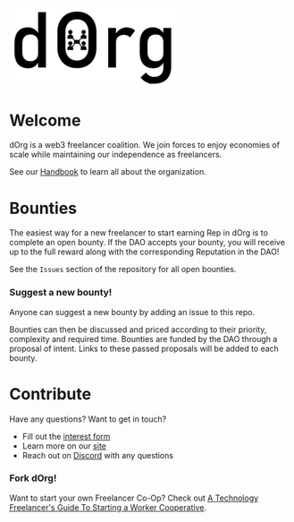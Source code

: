 <img src="img/LOGO.png" width="300">

# Welcome

dOrg is a web3 freelancer coalition. We join forces to enjoy economies of scale while maintaining our independence as freelancers.

See our [Handbook](TODO) to learn all about the organization.

# Bounties

The easiest way for a new freelancer to start earning Rep in dOrg is to complete an open bounty. If the DAO accepts your bounty, you will receive up to the full reward along with the corresponding Reputation in the DAO!

See the `Issues` section of the repository for all open bounties.

### Suggest a new bounty!

Anyone can suggest a new bounty by adding an issue to this repo.

Bounties can then be discussed and priced according to their priority, complexity and required time. Bounties are funded by the DAO through a proposal of intent. Links to these passed proposals will be added to each bounty.

# Contribute

Have any questions? Want to get in touch?

- Fill out the [interest form](https://dorgtech.typeform.com/to/a1rMob)
- Learn more on our [site](https://dorg.tech/#/)
- Reach out on [Discord](https://discord.gg/6Kujmad) with any questions

### Fork dOrg!

Want to start your own Freelancer Co-Op? Check out [A Technology Freelancer's Guide To Starting a Worker Cooperative](https://www.techworker.coop/sites/default/files/TechCoopHOWTO.pdf).
